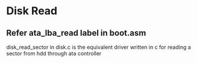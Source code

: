 # Disk Read

## Refer ata_lba_read label in boot.asm

disk_read_sector in disk.c is the equivalent driver written in c for reading a sector from hdd through ata controller
